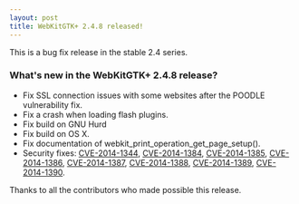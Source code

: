 ```yaml
---
layout: post
title: WebKitGTK+ 2.4.8 released!
---
```


This is a bug fix release in the stable 2.4 series.

### What's new in the WebKitGTK+ 2.4.8 release?

 - Fix SSL connection issues with some websites after the POODLE vulnerability fix.
 - Fix a crash when loading flash plugins.
 - Fix build on GNU Hurd
 - Fix build on OS X.
 - Fix documentation of webkit_print_operation_get_page_setup().
 - Security fixes: [CVE-2014-1344](https://cve.mitre.org/cgi-bin/cvename.cgi?name=CVE-2014-1344), [CVE-2014-1384](https://cve.mitre.org/cgi-bin/cvename.cgi?name=CVE-2014-1384), [CVE-2014-1385](https://cve.mitre.org/cgi-bin/cvename.cgi?name=CVE-2014-1385), [CVE-2014-1386](https://cve.mitre.org/cgi-bin/cvename.cgi?name=CVE-2014-1386),
   [CVE-2014-1387](https://cve.mitre.org/cgi-bin/cvename.cgi?name=CVE-2014-1387), [CVE-2014-1388](https://cve.mitre.org/cgi-bin/cvename.cgi?name=CVE-2014-1388), [CVE-2014-1389](https://cve.mitre.org/cgi-bin/cvename.cgi?name=CVE-2014-1389), [CVE-2014-1390](https://cve.mitre.org/cgi-bin/cvename.cgi?name=CVE-2014-1390).

Thanks to all the contributors who made possible this release.
